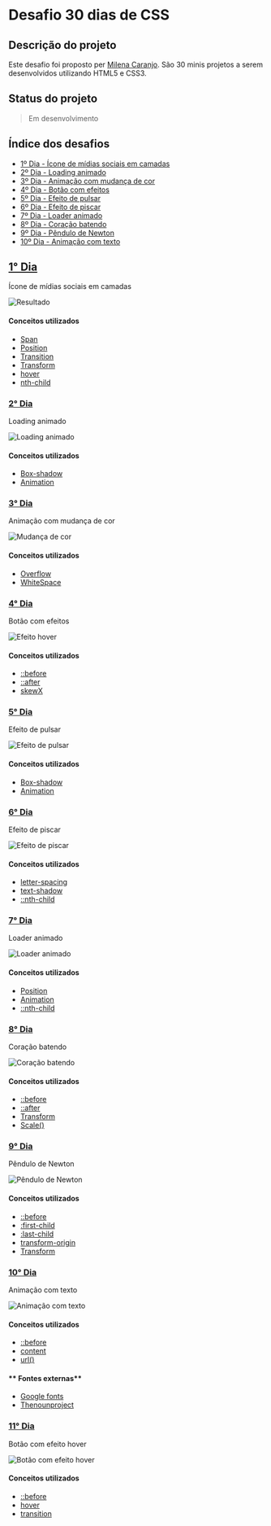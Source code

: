 # Desafio 30 dias de CSS

## Descrição do projeto

Este desafio foi proposto per [Milena Caranjo](https://github.com/MilenaCarecho/30diasDeCSS#id01). São 30 minis projetos a serem desenvolvidos utilizando HTML5 e CSS3.

## Status do projeto 

> Em desenvolvimento 

## Índice dos desafios

* [1º Dia - Ícone de mídias sociais em camadas](https://github.com/JessikaFujimura/Desafio30DiasCSS-HTML#1-dia)
* [2º Dia - Loading animado](https://github.com/JessikaFujimura/Desafio30DiasCSS-HTML#2-dia)
* [3º Dia - Animação com mudança de cor](https://github.com/JessikaFujimura/Desafio30DiasCSS-HTML#3-dia)
* [4º Dia - Botão com efeitos](https://github.com/JessikaFujimura/Desafio30DiasCSS-HTML#4-dia)
* [5º Dia - Efeito de pulsar](https://github.com/JessikaFujimura/Desafio30DiasCSS-HTML#5-dia)
* [6º Dia - Efeito de piscar](https://github.com/JessikaFujimura/Desafio30DiasCSS-HTML#6-dia)
* [7º Dia - Loader animado](https://github.com/JessikaFujimura/Desafio30DiasCSS-HTML#7-dia)
* [8º Dia - Coração batendo](https://github.com/JessikaFujimura/Desafio30DiasCSS-HTML#8-dia)
* [9º Dia - Pêndulo de Newton](https://github.com/JessikaFujimura/Desafio30DiasCSS-HTML#9-dia)
* [10º Dia - Animação com texto](https://github.com/JessikaFujimura/Desafio30DiasCSS-HTML#10-dia)

## **[1° Dia](https://github.com/JessikaFujimura/Desafio30DiasCSS-HTML/tree/main/1Dia)**

Ícone de mídias sociais em camadas

![Resultado](https://github.com/JessikaFujimura/Desafio30DiasCSS-HTML/blob/main/1Dia/video.gif)

#### **Conceitos utilizados**

* [Span](https://developer.mozilla.org/pt-BR/docs/Web/HTML/Element/span)
* [Position](https://developer.mozilla.org/en-US/docs/Web/CSS/position) 
* [Transition](https://developer.mozilla.org/pt-BR/docs/Web/CSS/CSS_Transitions/Using_CSS_transitions)
* [Transform](https://developer.mozilla.org/pt-BR/docs/Web/CSS/transform)
* [hover](https://developer.mozilla.org/pt-BR/docs/Web/CSS/:hover)
* [nth-child](https://developer.mozilla.org/pt-BR/docs/Web/CSS/:nth-child)

### **[2° Dia](https://github.com/JessikaFujimura/Desafio30DiasCSS-HTML/tree/main/2Dia)**

Loading animado

![Loading animado](https://github.com/JessikaFujimura/Desafio30DiasCSS-HTML/blob/main/2Dia/video.gif)

#### **Conceitos utilizados**

* [Box-shadow](https://developer.mozilla.org/pt-BR/docs/Web/CSS/box-shadow) 
* [Animation](https://developer.mozilla.org/pt-BR/docs/Web/CSS/animation)


### **[3° Dia](https://github.com/JessikaFujimura/Desafio30DiasCSS-HTML/tree/main/3Dia)**

Animação com mudança de cor

![Mudança de cor](https://github.com/JessikaFujimura/Desafio30DiasCSS-HTML/blob/main/3Dia/video.gif)

#### **Conceitos utilizados**

* [Overflow](https://developer.mozilla.org/pt-BR/docs/Web/CSS/overflow) 
* [WhiteSpace](https://developer.mozilla.org/pt-BR/docs/Web/CSS/white-space)


### **[4° Dia](https://github.com/JessikaFujimura/Desafio30DiasCSS-HTML/tree/main/4Dia)**

Botão com efeitos

![Efeito hover](https://github.com/JessikaFujimura/Desafio30DiasCSS-HTML/blob/main/4Dia/video.gif)

#### **Conceitos utilizados**

* [::before](https://developer.mozilla.org/en-US/docs/Web/CSS/::before) 
* [::after](https://developer.mozilla.org/en-US/docs/Web/CSS/::after) 
* [skewX](https://developer.mozilla.org/en-US/docs/Web/CSS/transform-function/skewX)

### **[5° Dia](https://github.com/JessikaFujimura/Desafio30DiasCSS-HTML/tree/main/5Dia)**

Efeito de pulsar

![Efeito de pulsar](https://github.com/JessikaFujimura/Desafio30DiasCSS-HTML/blob/49d6ccd3f19c5f1b627021515f76c35422cef798/5Dia/video.gif)

#### **Conceitos utilizados**

* [Box-shadow](https://developer.mozilla.org/pt-BR/docs/Web/CSS/box-shadow)  
* [Animation](https://developer.mozilla.org/pt-BR/docs/Web/CSS/animation)

### **[6° Dia](https://github.com/JessikaFujimura/Desafio30DiasCSS-HTML/tree/main/6Dia)**

Efeito de piscar

![Efeito de piscar](https://github.com/JessikaFujimura/Desafio30DiasCSS-HTML/blob/32918a14cbe01ef3f0561435e210d5b67f95df52/6Dia/video.gif)

#### **Conceitos utilizados**

* [letter-spacing](https://developer.mozilla.org/en-US/docs/Web/CSS/letter-spacing)  
* [text-shadow](https://developer.mozilla.org/en-US/docs/Web/CSS/text-shadow)
* [::nth-child](https://developer.mozilla.org/en-US/docs/Web/CSS/:nth-child)

### **[7° Dia](https://github.com/JessikaFujimura/Desafio30DiasCSS-HTML/tree/main/7Dia)**

Loader animado

![Loader animado](https://github.com/JessikaFujimura/Desafio30DiasCSS-HTML/blob/d89e788da05e45c22c7119a535a0782c711f57b5/7Dia/video.gif)

#### **Conceitos utilizados**

* [Position](https://developer.mozilla.org/en-US/docs/Web/CSS/position)  
* [Animation](https://developer.mozilla.org/pt-BR/docs/Web/CSS/animation)
* [::nth-child](https://developer.mozilla.org/en-US/docs/Web/CSS/:nth-child)

### **[8° Dia](https://github.com/JessikaFujimura/Desafio30DiasCSS-HTML/tree/main/8Dia)**

Coração batendo

![Coração batendo](https://github.com/JessikaFujimura/Desafio30DiasCSS-HTML/blob/main/8Dia/video.gif)

#### **Conceitos utilizados**

* [::before](https://developer.mozilla.org/en-US/docs/Web/CSS/::before) 
* [::after](https://developer.mozilla.org/en-US/docs/Web/CSS/::after)  
* [Transform](https://developer.mozilla.org/pt-BR/docs/Web/CSS/transform)
* [Scale()](https://developer.mozilla.org/en-US/docs/Web/CSS/transform-function/scale())

### **[9° Dia](https://github.com/JessikaFujimura/Desafio30DiasCSS-HTML/tree/main/9Dia)**

Pêndulo de Newton

![Pêndulo de Newton](https://github.com/JessikaFujimura/Desafio30DiasCSS-HTML/blob/1979a21d955514bd584c1cf5b911ddc281025468/9Dia/video.gif)

#### **Conceitos utilizados**

* [::before](https://developer.mozilla.org/en-US/docs/Web/CSS/::before) 
* [:first-child](https://developer.mozilla.org/en-US/docs/Web/CSS/:first-child)  
* [:last-child](https://developer.mozilla.org/en-US/docs/Web/CSS/:last-child)  
* [transform-origin](https://developer.mozilla.org/en-US/docs/Web/CSS/transform-origin)
* [Transform](https://developer.mozilla.org/pt-BR/docs/Web/CSS/transform)


### **[10° Dia](https://github.com/JessikaFujimura/Desafio30DiasCSS-HTML/tree/main/10Dia)**

Animação com texto

![Animação com texto](https://github.com/JessikaFujimura/Desafio30DiasCSS-HTML/blob/main/10Dia/video.gif)

#### **Conceitos utilizados**

* [::before](https://developer.mozilla.org/en-US/docs/Web/CSS/::before) 
* [content](https://developer.mozilla.org/en-US/docs/Web/CSS/content)  
* [url()](https://developer.mozilla.org/en-US/docs/Web/CSS/url())

#### ** Fontes externas**

* [Google fonts](https://fonts.google.com/specimen/DotGothic16?preview.text_type=custom)
* [Thenounproject](https://thenounproject.com/)

### **[11° Dia](https://github.com/JessikaFujimura/Desafio30DiasCSS-HTML/tree/main/11Dia)**

Botão com efeito hover

![Botão com efeito hover](https://github.com/JessikaFujimura/Desafio30DiasCSS-HTML/blob/f9c8a419b9d76c5778459fe56a9e258aea35c1d0/11Dia/video.gif)

#### **Conceitos utilizados**

* [::before](https://developer.mozilla.org/en-US/docs/Web/CSS/::before) 
* [hover](https://developer.mozilla.org/pt-BR/docs/Web/CSS/:hover)
* [transition](https://developer.mozilla.org/en-US/docs/Web/CSS/CSS_Transitions/Using_CSS_transitions)

